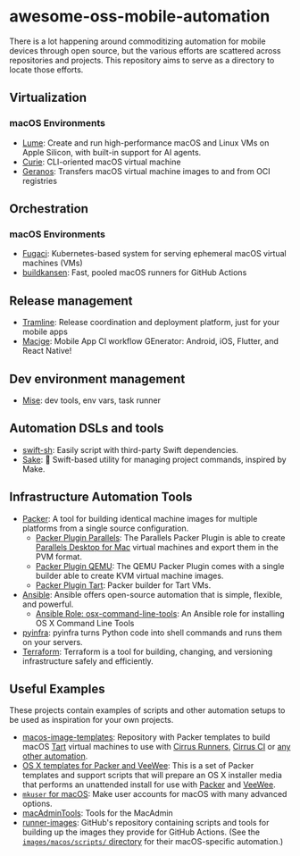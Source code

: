 # awesome-oss-mobile-automation

There is a lot happening around commoditizing automation for mobile devices through open source, but the various efforts are scattered across repositories and projects. This repository aims to serve as a directory to locate those efforts.

## Virtualization

### macOS Environments

- [Lume](https://github.com/trycua/lume): Create and run high-performance macOS and Linux VMs on Apple Silicon, with built-in support for AI agents.
- [Curie](https://github.com/macvmio/curie): CLI-oriented macOS virtual machine
- [Geranos](https://github.com/macvmio/geranos): Transfers macOS virtual machine images to and from OCI registries

## Orchestration

### macOS Environments

- [Fugaci](https://github.com/macvmio/fugaci): Kubernetes-based system for serving ephemeral macOS virtual machines (VMs)
- [buildkansen](https://github.com/tramlinehq/buildkansen): Fast, pooled macOS runners for GitHub Actions

## Release management

- [Tramline](https://github.com/tramlinehq/tramline): Release coordination and deployment platform, just for your mobile apps
- [Macige](https://github.com/tramlinehq/macige): Mobile App CI workflow GEnerator: Android, iOS, Flutter, and React Native!

## Dev environment management

- [Mise](https://github.com/jdx/mise): dev tools, env vars, task runner

## Automation DSLs and tools

- [swift-sh](https://github.com/mxcl/swift-sh): Easily script with third-party Swift dependencies.
- [Sake](https://github.com/kattouf/Sake): 🍶 Swift-based utility for managing project commands, inspired by Make.

## Infrastructure Automation Tools

- [Packer](https://github.com/hashicorp/packer): A tool for building identical machine images for multiple platforms from a single source configuration.
    - [Packer Plugin Parallels](https://github.com/Parallels/packer-plugin-parallels): The Parallels Packer Plugin is able to create [Parallels Desktop for Mac](https://www.parallels.com/products/desktop/) virtual machines and export them in the PVM format.
    - [Packer Plugin QEMU](https://github.com/hashicorp/packer-plugin-qemu): The QEMU Packer Plugin comes with a single builder able to create KVM virtual machine images.
    - [Packer Plugin Tart](https://github.com/cirruslabs/packer-plugin-tart): Packer builder for Tart VMs.
- [Ansible](https://github.com/ansible/ansible): Ansible offers open-source automation that is simple, flexible, and powerful.
    - [Ansible Role: osx-command-line-tools](https://github.com/elliotweiser/ansible-osx-command-line-tools): An Ansible role for installing OS X Command Line Tools
- [pyinfra](https://github.com/pyinfra-dev/pyinfra): pyinfra turns Python code into shell commands and runs them on your servers.
- [Terraform](https://github.com/hashicorp/terraform): Terraform is a tool for building, changing, and versioning infrastructure safely and efficiently.

## Useful Examples

These projects contain examples of scripts and other automation setups to be used as inspiration for your own projects.

- [macos-image-templates](https://github.com/cirruslabs/macos-image-templates): Repository with Packer templates to build macOS [Tart](https://tart.run/) virtual machines to use with [Cirrus Runners](https://cirrus-runners.app/), [Cirrus CI](https://cirrus-ci.org/guide/macOS/) or [any other automation](https://tart.run/integrations/cirrus-cli/).
- [OS X templates for Packer and VeeWee](https://github.com/timsutton/osx-vm-templates/): This is a set of Packer templates and support scripts that will prepare an OS X installer media that performs an unattended install for use with [Packer](http://packer.io) and [VeeWee](http://github.com/jedi4ever/veewee).
- [`mkuser` for macOS](https://github.com/freegeek-pdx/mkuser): Make user accounts for macOS with many advanced options.
- [macAdminTools](https://github.com/brunerd/macAdminTools): Tools for the MacAdmin
- [runner-images](https://github.com/actions/runner-images): GitHub's repository containing scripts and tools for building up the images they provide for GitHub Actions. (See the [`images/macos/scripts/` directory](https://github.com/actions/runner-images/tree/main/images/macos/scripts) for their macOS-specific automation.)

